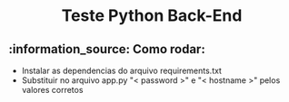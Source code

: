 <h1 align="center">
    Teste Python Back-End
</h1>

<h2>:information_source: Como rodar:</h2>
<ul>
  <li>Instalar as dependencias do arquivo requirements.txt</li>
  <li>Substituir no arquivo app.py "< password >" e "< hostname >" pelos valores corretos</li>
</ul>
